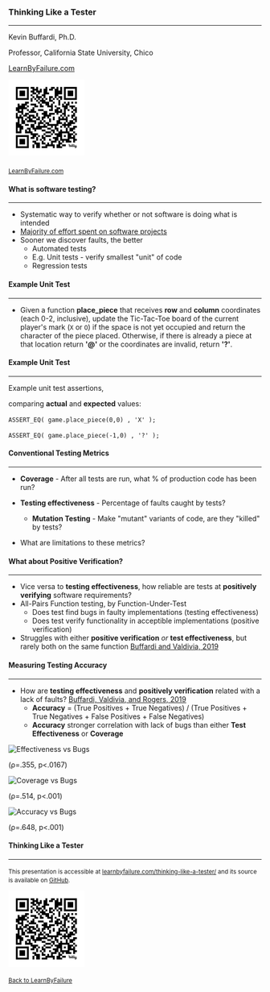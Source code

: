 [comment]: # (Compile this presentation with the command below)
[comment]: # (mdslides index.md && mv index/index.html .)
[comment]: # (THEME = night)
[comment]: # (CODE_THEME = base16/zenburn)
[comment]: # (The list of themes is at https://revealjs.com/themes/)
[comment]: # (The list of code themes is at https://highlightjs.org/)
[comment]: # (Pass optional settings to reveal.js:)
[comment]: # (controls: true)
[comment]: # (keyboard: true)
[comment]: # (progress: true)
[comment]: # (width: "1024")
[comment]: # (markdown: { smartypants: true })
[comment]: # (hash: false)
[comment]: # (respondToHashChanges: false)
[comment]: # (Other settings are documented at https://revealjs.com/config/)

### Thinking Like a Tester

----------

Kevin Buffardi, Ph.D.

Professor, California State University, Chico

[LearnByFailure.com](https://learnbyfailure.com/)

<img src="qr-code-thinking-like-a-tester.png" alt="QR code for this presentation" width="30%">
</img>

<sub>[LearnByFailure.com](https://learnbyfailure.com/thinking-like-a-tester/)</sub>

[comment]: # (!!!)

#### What is software testing?

----------

* Systematic way to verify whether or not software is doing what is intended
* [Majority of effort spent on software projects](https://dl.acm.org/doi/10.1145/3057269)
* Sooner we discover faults, the better
  * Automated tests
  * E.g. Unit tests - verify smallest "unit" of code
  * Regression tests


[comment]: # (!!!)

#### Example Unit Test

----------

* Given a function **place_piece** that receives **row** and **column** coordinates (each 0-2, inclusive), update the Tic-Tac-Toe board of the current player's mark (`X` or `O`) if the space is not yet occupied and return the character of the piece placed. Otherwise, if there is already a piece at that location return **'@'** or the coordinates are invalid, return **'?'**.

[comment]: # (||| data-auto-animate)

#### Example Unit Test

----------

Example unit test assertions, 

comparing **actual** and **expected** values:

```ASSERT_EQ( game.place_piece(0,0) , 'X' );```

```ASSERT_EQ( game.place_piece(-1,0) , '?' );```


[comment]: # (!!!)

#### Conventional Testing Metrics

----------

* **Coverage** - After all tests are run, what % of production code has been run?
* **Testing effectiveness** - Percentage of faults caught by tests?
  * **Mutation Testing** - Make "mutant" variants of code, are they "killed" by tests?

* What are limitations to these metrics?

[comment]: # (!!!)

#### What about Positive Verification?

----------

* Vice versa to **testing effectiveness**, how reliable are tests at **positively verifying** software requirements?
* All-Pairs Function testing, by Function-Under-Test
  * Does test find bugs in faulty implementations (testing effectiveness)
  * Does test verify functionality in acceptible implementations (positive verification)
* Struggles with either **positive verification** *or* **test effectiveness**, but rarely both on the same function [Buffardi and Valdivia, 2019](http://hdl.handle.net/10125/60199)

[comment]: # (!!!)

#### Measuring Testing Accuracy

----------

* How are **testing effectiveness** and **positively verification** related with a lack of faults? [Buffardi, Valdivia, and Rogers, 2019](https://doi.org/10.1145/3287324.3287351)
  * **Accuracy** = (True Positives + True Negatives) / (True Positives + True Negatives + False Positives + False Negatives)
  * **Accuracy** stronger correlation with lack of bugs than either **Test Effectiveness** or **Coverage**

[comment]: # (|||)

![Effectiveness vs Bugs](bug-finding.png)

(ρ=.355, p<.0167)

[comment]: # (|||)

![Coverage vs Bugs](coverage.png)

(ρ=.514, p<.001)

[comment]: # (|||)

![Accuracy vs Bugs](accuracy.png)

(ρ=.648, p<.001)

[comment]: # (!!!)

#### Thinking Like a Tester

----------

<small>This presentation is accessible at [learnbyfailure.com/thinking-like-a-tester/](https://learnbyfailure.com/thinking-like-a-tester/) and its source is available on [GitHub](https://github.com/kbuffardi/thinking-like-a-tester/).</small>

<img src="qr-code-thinking-like-a-tester.png" alt="QR code" width="30%">
</img>

<small>[Back to LearnByFailure](https://learnbyfailure.com/research/)
</small>
